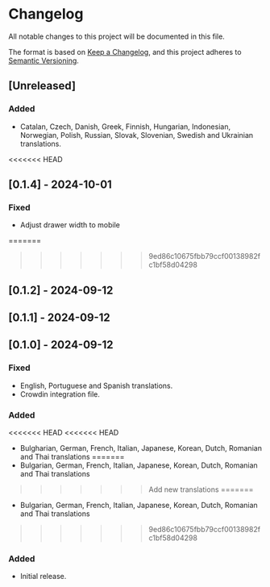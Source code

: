 # Changelog

All notable changes to this project will be documented in this file.

The format is based on [Keep a Changelog](https://keepachangelog.com/en/1.0.0/),
and this project adheres to [Semantic Versioning](https://semver.org/spec/v2.0.0.html).

## [Unreleased]

### Added
- Catalan, Czech, Danish, Greek, Finnish, Hungarian, Indonesian, Norwegian, Polish, Russian, Slovak, Slovenian, Swedish and Ukrainian translations.

<<<<<<< HEAD
## [0.1.4] - 2024-10-01

### Fixed

- Adjust drawer width to mobile

=======
>>>>>>> 9ed86c10675fbb79ccf00138982fc1bf58d04298
## [0.1.2] - 2024-09-12

## [0.1.1] - 2024-09-12

## [0.1.0] - 2024-09-12

### Fixed

- English, Portuguese and Spanish translations.
- Crowdin integration file.

### Added
<<<<<<< HEAD
<<<<<<< HEAD

- Bulgharian, German, French, Italian, Japanese, Korean, Dutch, Romanian and Thai translations
=======
- Bulgarian, German, French, Italian, Japanese, Korean, Dutch, Romanian and Thai translations
>>>>>>> Add new translations
=======
- Bulgarian, German, French, Italian, Japanese, Korean, Dutch, Romanian and Thai translations
>>>>>>> 9ed86c10675fbb79ccf00138982fc1bf58d04298

### Added

- Initial release.
